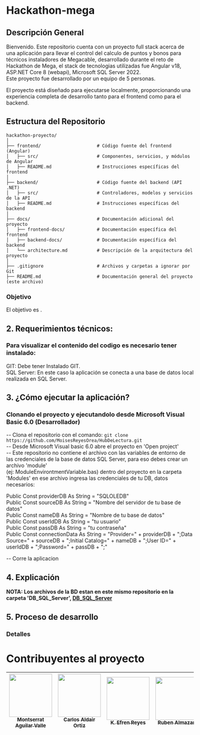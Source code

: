 # Hackathon-mega
## Descripción General

Bienvenido. Este repositorio cuenta con un proyecto full stack acerca de una aplicación para llevar el control del calculo de puntos y bonos para técnicos instaladores de Megacable, desarrollado durante el reto de Hackathon de Mega, el stack de tecnologias utilizadas fue Angular v18, ASP.NET Core 8 (webapi), Microsoft SQL Server 2022.  
Este proyecto fue desarrollado por un equipo de 5 personas.  

El proyecto está diseñado para ejecutarse localmente, proporcionando una experiencia completa de desarrollo tanto para el frontend como para el backend.

## Estructura del Repositorio

```plaintext
hackathon-proyecto/
│
├── frontend/                     # Código fuente del frontend (Angular)
│   ├── src/                      # Componentes, servicios, y módulos de Angular
│   ├── README.md                 # Instrucciones específicas del frontend
│
├── backend/                      # Código fuente del backend (API .NET)
│   ├── src/                      # Controladores, modelos y servicios de la API
│   ├── README.md                 # Instrucciones específicas del backend
│
├── docs/                         # Documentación adicional del proyecto
│   ├── frontend-docs/            # Documentación específica del frontend
│   ├── backend-docs/             # Documentación específica del backend
│   └── architecture.md           # Descripción de la arquitectura del proyecto
│
├── .gitignore                    # Archivos y carpetas a ignorar por Git
├── README.md                     # Documentación general del proyecto (este archivo)
```


### Objetivo
El objetivo es .  

## 2. Requerimientos técnicos:
### Para visualizar el contenido del codigo es necesario tener instalado:  
GIT: Debe tener Instalado GIT.  
SQL Server: En este caso la aplicación se conecta a una base de datos local realizada en SQL Server.  

## 3. ¿Cómo ejecutar la aplicación?

### Clonando el proyecto y ejecutandolo desde Microsoft Visual Basic 6.0 (Desarrollador)
-- Clona el repositorio con el comando:  ```git clone https://github.com/MoisesReyesOrea/HubDeLectura.git```  
-- Desde Microsoft Visual basic 6.0 abre el proyecto en 'Open project'  
-- Este repositorio no contiene el archivo con las variables de entorno de las credenciales de la base de datos SQL Server, para eso debes crear un archivo 'module'  
(ej: ModuleEnvirontmentVariable.bas) dentro del proyecto en la carpeta 'Modules' en ese archivo ingresa las credenciales de tu DB, datos necesarios:

Public Const providerDB As String = "SQLOLEDB"  
Public Const sourceDB As String = "Nombre del servidor de tu base de datos"  
Public Const nameDB As String = "Nombre de tu base de datos"  
Public Const userIdDB As String = "tu usuario"  
Public Const passDB As String = "tu contraseña"  
Public Const connectionData As String = "Provider=" + providerDB + ";Data Source=" + sourceDB + ";Initial Catalog=" + nameDB + ";User ID=" + userIdDB + ";Password=" + passDB + ";"  

-- Corre la aplicacion   

## 4. Explicación

**NOTA: Los archivos de la BD estan en este mismo repositorio en la carpeta 'DB_SQL_Server', [DB_SQL_Server](DB_SQL_Server)**  

## 5. Proceso de desarrollo

### Detalles



# Contribuyentes al proyecto

| [<img src="https://avatars.githubusercontent.com/u/116055107?v=4" width=115><br><sub>Montserrat Aguilar Valle</sub>](https://github.com/montsegv-2) | [<img src="https://avatars.githubusercontent.com/u/175365956?v=4" width=115><br><sub>Carlos Aldair Ortiz</sub>](https://github.com/AldairOrtiz-Kanako) | [<img src="https://avatars.githubusercontent.com/u/99229911?v=4" width=115><br><sub>K. Efren Reyes</sub>](https://github.com/EfrenReyesD) | [<img src="https://avatars.githubusercontent.com/u/56852285?v=4" width=115><br><sub>Ruben Almazan</sub>](https://github.com/RubenAlmazan) | [<img src="https://avatars.githubusercontent.com/u/159192032?v=4" width=115><br><sub>Moises Reyes</sub>](https://github.com/MoisesReyesOrea) |
| :-------------------------------------------------------------------------------------------------------------------------------------------------: | :----------------------------------------------------------------------------------------------------------------------------------------------------: | :---------------------------------------------------------------------------------------------------------------------------------------: | :---------------------------------------------------------------------------------------------------------------------------------------: | :------------------------------------------------------------------------------------------------------------------------------------------: |
